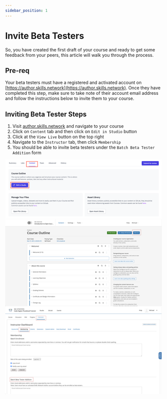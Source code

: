 ```yaml
---
sidebar_position: 1
---
```

# Invite Beta Testers

So, you have created the first draft of your course and ready to get some feedback from your peers, this article will walk you through the process.

## Pre-req

Your beta testers must have a registered and activated account on [https://author.skills.network](https://author.skills.network). Once they have completed this step, make sure to take note of their account email address and follow the instructions below to invite them to your course.

## Inviting Beta Tester Steps
1. Visit [author.skills.network](https://author.skills.network) and navigate to your course
2. Click on `Content` tab and then click on `Edit in Studio` button
3. Click at the `View Live` button on the top right
4. Navigate to the `Instructor` tab, then click `Membership`
5. You should be able to invite beta testers under the `Batch Beta Tester Addition` form

![Edit in Studio Button Screenshot](/img/courses/edit-in-studio-screenshot.png)
![View Live Button Screenshot](/img/courses/view-live-button-screenshot.png)
![Navigate to Instructor->Membership Screenshot](/img/courses/navigate-instructor-membership-screenshot.png)